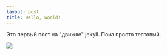 ```yaml
---
layout: post
title: Hello, world!
---
```


Это первый пост на "движке" jekyll.
Пока просто тестовый.


![](https://i.imgur.com/DbN1EzV.jpg)

